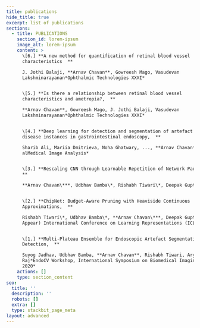 ```yaml
---
title: publications
hide_title: true
excerpt: list of publications
sections:
  - title: PUBLICATIONS
    section_id: lorem-ipsum
    image_alt: lorem-ipsum
    content: >
      \[6.] **A new method for quantification of retinal blood vessel
      characteristics  **

      J. Jothi Balaji, **Arnav Chavan**, Gowreesh Mago, Vasudevan
      Lakshminarayanan*Ophthalmic Technologies XXXI*


      \[5.] **Is there a relationship between retinal blood vessel
      characteristics and ametropia?,  **

      **Arnav Chavan**, Gowreesh Mago, J. Jothi Balaji, Vasudevan
      Lakshminarayanan*Ophthalmic Technologies XXXI*


      \[4.] **Deep learning for detection and segmentation of artefact and
      disease instances in gastrointestinal endoscopy,  **

      Sharib Ali, Mariia Dmitrieva, Noha Ghatwary, ..., **Arnav Chavan** *Et
      alMedical Image Analysis*


      \[3.] **Rescaling CNN through Learnable Repetition of Network Parameters, 
      **

      **Arnav Chavan\***, Udbhav Bamba\*, Rishabh Tiwari\*, Deepak Gupta\*


      \[2.] **ChipNet: Budget-Aware Pruning with Heaviside Continuous
      Approximations,  **

      Rishabh Tiwari\*, Udbhav Bamba\*, **Arnav Chavan\***, Deepak Gupta\**(To
      Appear) International Conference on Learning Representations (ICLR) 2021*


      \[1.] **Multi-Plateau Ensemble for Endoscopic Artefact Segmentation and
      Detection,  **

      Suyog Jadhav, Udbhav Bamba, **Arnav Chavan**, Rishabh Tiwari, Aryan
      Raj*EndoCV Workshop, International Symposium on Biomedical Imaging (ISBI)
      2020*
    actions: []
    type: section_content
seo:
  title: ''
  description: ''
  robots: []
  extra: []
  type: stackbit_page_meta
layout: advanced
---
```


